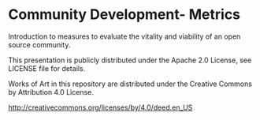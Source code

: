 Community Development- Metrics
==============================

Introduction to measures to evaluate the vitality and viability of an open source community.

This presentation is publicly distributed under the Apache 2.0 License, see LICENSE file for details.

Works of Art in this repository are distributed under the Creative Commons by Attribution 4.0 License.

http://creativecommons.org/licenses/by/4.0/deed.en_US
